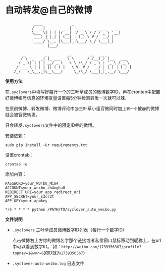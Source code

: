 自动转发@自己的微博
===================

                 ____             _
                / ___| _   _  ___| | _____   _____ _ __
                \___ \| | | |/ __| |/ _ \ \ / / _ \ '__|
                 ___) | |_| | (__| | (_) \ V /  __/ |
                |____/ \__, |\___|_|\___/ \_/ \___|_|
                       |___/

            _         _         __        __   _ _
           / \  _   _| |_ ___   \ \      / /__(_) |__   ___
          / _ \| | | | __/ _ \   \ \ /\ / / _ \ | '_ \ / _ \
         / ___ \ |_| | || (_) |   \ V  V /  __/ | |_) | (_) |
        /_/   \_\__,_|\__\___/     \_/\_/ \___|_|_.__/ \___/




**使用方法**

在`.syclovers`中填写好每行一个的三叶草成员的微博数字ID，再在crontab中配置好微博帐号信息的环境变量设置每5分钟检测转发一次就可以辣.

在原创微博、转发微博、微博评论中@三叶草小组官微同时加上`转一个`被@的微博就会被官微转发。

只会转发`.syclovers`文件中的限定ID@的微博。

安装依赖：

    sudo pip install -Ur requirements.txt

设置crontab：

    crontab -e

添加内容：

    PASSWORD=your_W3!b0_Mim4
    ACCOUNT=your_weibo_zh4ngha0
    REDIRECT_URI=your_app_redirect_uri
    APP_SECRET=your_s3cr3t
    APP_KEY=your_appkey

    */5 * * * * python /PATH/TO/syclover_auto_weibo.py

**文件说明**

- `.syclovers` 三叶草成员微博数字ID列表（每行一个数字ID)

  点击微博右上方你的微博名字那个链接或者私信窗口鼠标移动到昵称上，在url中可以看到数字ID。
  如：`http://weibo.com/1739356367/profile?topnav=1&wvr=6`的ID就为`1739356367`）

- `.syclover-auto-weibo.log` 日志文件
